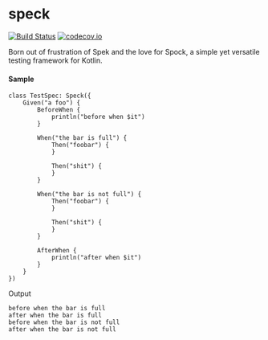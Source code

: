 # speck
[![Build Status](https://travis-ci.org/raniejade/speck.svg?branch=master)](https://travis-ci.org/raniejade/speck) [![codecov.io](https://codecov.io/github/raniejade/speck/coverage.svg?branch=master)](https://codecov.io/github/raniejade/speck?branch=master)

Born out of frustration of Spek and the love for Spock, a simple yet versatile testing framework for Kotlin.


#### Sample
```
class TestSpec: Speck({
    Given("a foo") {
        BeforeWhen {
            println("before when $it")
        }

        When("the bar is full") {
            Then("foobar") {
            }

            Then("shit") {
            }
        }

        When("the bar is not full") {
            Then("foobar") {
            }

            Then("shit") {
            }
        }

        AfterWhen {
            println("after when $it")
        }
    }
})

```

Output
```
before when the bar is full
after when the bar is full
before when the bar is not full
after when the bar is not full
```
